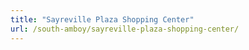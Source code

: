 ```yaml
---
title: "Sayreville Plaza Shopping Center"
url: /south-amboy/sayreville-plaza-shopping-center/
---
```

